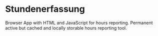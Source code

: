 # Stundenerfassung
Browser App with HTML and JavaScript for hours reporting. Permanent active but cached and locally storable hours reporting tool. 
